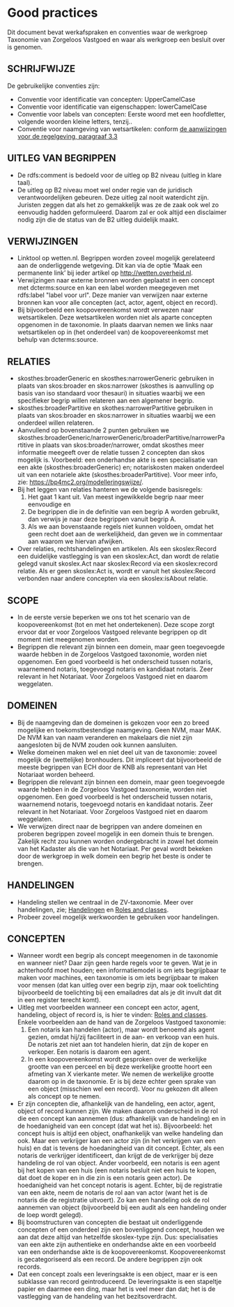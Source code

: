 # Good practices

Dit document bevat werkafspraken en conventies waar de werkgroep Taxonomie van Zorgeloos Vastgoed en waar als werkgroep een besluit over is genomen.

## SCHRIJFWIJZE

De gebruikelijke conventies zijn:

* Conventie voor identificatie van concepten: UpperCamelCase
* Conventie voor identificatie van eigenschappen: lowerCamelCase
* Conventie voor labels van concepten: Eerste woord met een hoofdletter, volgende woorden kleine letters, tenzij..
* Conventie voor naamgeving van wetsartikelen: conform [de aanwijzingen voor de regelgeving, paragraaf 3.3](https://wetten.overheid.nl/jci1.3:c:BWBR0005730&hoofdstuk=3&paragraaf=3.3)

## UITLEG VAN BEGRIPPEN
* De rdfs:comment is bedoeld voor de uitleg op B2 niveau (uitleg in klare taal).
* De uitleg op B2 niveau moet wel onder regie van de juridisch verantwoordelijken gebeuren. Deze uitleg zal nooit waterdicht zijn. Juristen zeggen dat als het zo gemakkelijk was ze de zaak ook wel zo eenvoudig hadden geformuleerd. Daarom zal er ook altijd een disclaimer nodig zijn die de status van de B2 uitleg duidelijk maakt.

## VERWIJZINGEN

* Linktool op wetten.nl. Begrippen worden zoveel mogelijk gerelateerd aan de onderliggende wetgeving. Dit kan via de optie ‘Maak een permanente link’ bij ieder artikel op http://wetten.overheid.nl.
* Verwijzingen naar externe bronnen worden geplaatst in een concept met dcterms:source <url> en kan een label worden meegegeven met <url> rdfs:label "label voor url". Deze manier van verwijzen naar externe bronnen kan voor alle concepten (act, actor, agent, object en record).
* Bij bijvoorbeeld een koopovereenkomst wordt verwezen naar wetsartikelen. Deze wetsartikelen worden niet als aparte concepten opgenomen in de taxonomie. In plaats daarvan nemen we links naar wetsartikelen op in (het onderdeel van) de koopovereenkomst met behulp van dcterms:source.

## RELATIES  

* skosthes:broaderGeneric en skosthes:narrowerGeneric gebruiken in plaats van skos:broader en skos:narrower (skosthes is aanvulling op basis van iso standaard voor thesauri) in situaties waarbij we een specifieker begrip willen relateren aan een algemener begrip.
* skosthes:broaderPartitive en skothes:narrowerPartitive gebruiken in plaats van skos:broader en skos:narrower in situaties waarbij we een onderdeel willen relateren.
* Aanvullend op bovenstaande 2 punten gebruiken we skosthes:broaderGeneric/narrowerGeneric/broaderPartitive/narrowerPartitive in plaats van skos:broader/narrower, omdat skosthes meer informatie meegeeft over de relatie tussen 2 concepten dan skos mogelijk is. Voorbeeld: een onderhandse akte is een specialisatie van een akte (skosthes:broaderGeneric) en; notariskosten maken onderdeel uit van een notariele akte (skosthes:broaderPartitive). Voor meer info, zie: https://bp4mc2.org/modelleringswijze/.
* Bij het leggen van relaties hanteren we de volgende basisregels:
  1. Het gaat 1 kant uit. Van meest ingewikkelde begrip naar meer eenvoudige en
  2. De begrippen die in de definitie van een begrip A worden gebruikt, dan verwijs je naar deze begrippen vanuit begrip A.
  3. Als we aan bovenstaande regels niet kunnen voldoen, omdat het geen recht doet aan de werkelijkheid, dan geven we in commentaar aan waarom we hiervan afwijken.
* Over relaties, rechtshandelingen en artikelen. Als een skoslex:Record een duidelijke vastlegging is van een skoslex:Act, dan wordt de relatie gelegd vanuit skoslex.Act naar  skoslex:Record via een skoslex:record relatie. Als er geen skoslex:Act is, wordt er vanuit het skoslex:Record verbonden naar andere concepten via een skoslex:isAbout relatie.

## SCOPE

* In de eerste versie beperken we ons tot het scenario van de koopovereenkomst (tot en met het ondertekenen). Deze scope zorgt ervoor dat er voor Zorgeloos Vastgoed relevante begrippen op dit moment niet meegenomen worden.  
* Begrippen die relevant zijn binnen een domein, maar geen toegevoegde waarde hebben in de Zorgeloos Vastgoed taxonomie, worden niet opgenomen. Een goed voorbeeld is het onderscheid tussen notaris, waarnemend notaris, toegevoegd notaris en kandidaat notaris. Zeer relevant in het Notariaat. Voor Zorgeloos Vastgoed niet en daarom weggelaten.

## DOMEINEN  

* Bij de naamgeving dan de domeinen is gekozen voor een zo breed mogelijke en toekomstbestendige naamgeving. Geen NVM, maar MAK. De NVM kan van naam veranderen en makelaars die niet zijn aangesloten bij de NVM zouden ook kunnen aansluiten.
* Welke domeinen maken wel en niet deel uit van de taxonomie: zoveel mogelijk de (wettelijke) bronhouders. Dit impliceert dat bijvoorbeeld de meeste begrippen van ECH door de KNB als representant van Het Notariaat worden beheerd.
* Begrippen die relevant zijn binnen een domein, maar geen toegevoegde waarde hebben in de Zorgeloos Vastgoed taxonomie, worden niet opgenomen. Een goed voorbeeld is het onderscheid tussen notaris, waarnemend notaris, toegevoegd notaris en kandidaat notaris. Zeer relevant in het Notariaat. Voor Zorgeloos Vastgoed niet en daarom weggelaten.
* We verwijzen direct naar de begrippen van andere domeinen en proberen begrippen zoveel mogelijk in een domein thuis te brengen. Zakelijk recht zou kunnen worden ondergebracht in zowel het domein van het Kadaster als die van het Notariaat. Per geval wordt bekeken door de werkgroep in welk domein een begrip het beste is onder te brengen.

## HANDELINGEN

* Handeling stellen we centraal in de ZV-taxonomie. Meer over handelingen, zie; [Handelingen](Handelingen.md) en [Roles and classes](roles-and-classes.md).
* Probeer zoveel mogelijk werkwoorden te gebruiken voor handelingen.

## CONCEPTEN

* Wanneer wordt een begrip als concept meegenomen in de taxonomie en wanneer niet? Daar zijn geen harde regels voor te geven. Wat je in achterhoofd moet houden; een informatiemodel is om iets begrijpbaar te maken voor machines, een taxonomie is om iets begrijpbaar te maken voor mensen (dat kan uitleg over een begrip zijn, maar ook toelichting bijvoorbeeld de toelichting bij een emailadres dat als je dit invult dat dit in een register terecht komt). 
* Uitleg met voorbeelden wanneer een concept een actor, agent, handeling, object of record is, is hier te vinden: [Roles and classes](roles-and-classes.md). Enkele voorbeelden aan de hand van de Zorgeloos Vastgoed taxonomie: 
  1. Een notaris kan handelen (actor), maar wordt benoemd als agent gezien, omdat hij/zij faciliteert in de aan- en verkoop van een huis. De notaris zet niet aan tot handelen hierin, dat zijn de koper en verkoper. Een notaris is daarom een agent.
  2. In een koopovereenkomst wordt gesproken over de werkelijke grootte van een perceel en bij deze werkelijke grootte hoort een afmeting van X vierkante meter. We nemen de werkelijke grootte daarom op in de taxonomie. Er is bij deze echter geen sprake van een object (misschien wel een record). Voor nu gekozen dit alleen als concept op te nemen.
* Er zijn concepten die, afhankelijk van de handeling, een actor, agent, object of record kunnen zijn. We maken daarom onderscheid in de rol die een concept kan aannemen (dus: afhankelijk van de handeling) en in de hoedanigheid van een concept (dat wat het is). Bijvoorbeeld: het concept huis is altijd een object, onafhankelijk van welke handeling dan ook. Maar een verkrijger kan een actor zijn (in het verkrijgen van een huis) en dat is tevens de hoedaningheid van dit concept. Echter, als een notaris de verkrijger identificeert, dan krijgt de de verkrijger bij deze handeling de rol van object. Ander voorbeeld, een notaris is een agent bij het kopen van een huis (een notaris besluit niet een huis te kopen, dat doet de koper en in die zin is een notaris geen actor). De hoedanigheid van het concept notaris is agent. Echter, bij de registratie van een akte, neem de notaris de rol aan van actor (want het is de notaris die de registratie uitvoert). Zo kan een handeling ook de rol aannemen van object (bijvoorbeeld bij een audit als een handeling onder de loep wordt gelegd).
* Bij boomstructuren van concepten die bestaat uit onderliggende concepten of een onderdeel zijn een bovenliggend concept, houden we aan dat deze altijd van hetzelfde skoslex-type zijn. Dus: specialisaties van een akte zijn authentieke en onderhandse akte en een voorbeeld van een onderhandse akte is de koopovereenkomst. Koopovereenkomst is gecategoriseerd als een record. De andere begrippen zijn ook records.
* Dat een concept zoals een leveringsakte is een object, maar er is een subklasse van record geintroduceerd. De leveringsakte is een stapeltje papier en daarmee een ding, maar het is veel meer dan dat; het is de vastlegging van de handeling van het bezitsoverdracht.
